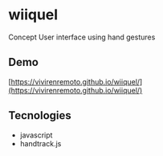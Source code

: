 # wiiquel
 Concept User interface using hand gestures

## Demo

[https://vivirenremoto.github.io/wiiquel/](https://vivirenremoto.github.io/wiiquel/)

## Tecnologies

- javascript
- handtrack.js
